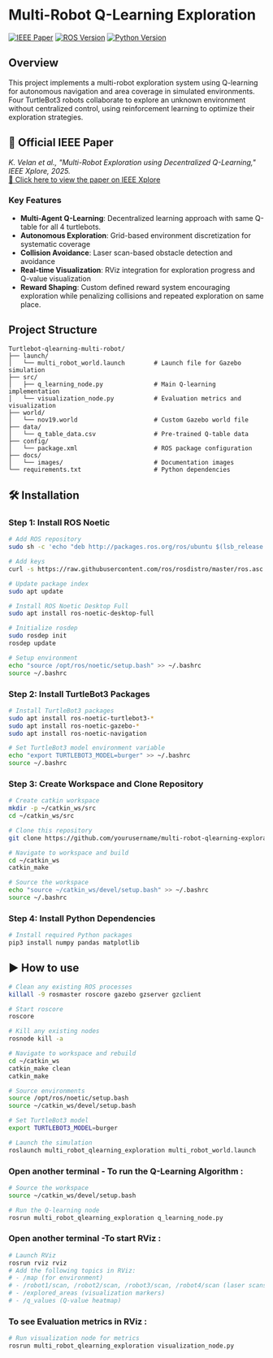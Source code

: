 # Multi-Robot Q-Learning Exploration

[![IEEE Paper](https://img.shields.io/badge/IEEE-Paper-blue)](https://ieeexplore.ieee.org/abstract/document/10969952?casa_token=l6-5WLFp6IYAAAAA:PF2OjNDB6tvW-Up4EojfFEiSzUtS5ljlr8dxVrF5ErdVm9d_-ZmeS8V4o9Xi-wxU4e8aTD_7_AQA)
[![ROS Version](https://img.shields.io/badge/ROS-Noetic-brightgreen)](http://wiki.ros.org/noetic)
[![Python Version](https://img.shields.io/badge/Python-3.8+-blue)](https://www.python.org/downloads/)

## Overview

This project implements a multi-robot exploration system using Q-learning for autonomous navigation and area coverage in simulated environments. Four TurtleBot3 robots collaborate to explore an unknown environment without centralized control, using reinforcement learning to optimize their exploration strategies.

## 📄 Official IEEE Paper

_K. Velan et al., "Multi-Robot Exploration using Decentralized Q-Learning," IEEE Xplore, 2025._  
[🔗 Click here to view the paper on IEEE Xplore](https://ieeexplore.ieee.org/abstract/document/10969952)

### Key Features

- **Multi-Agent Q-Learning**: Decentralized learning approach with same Q-table for all 4 turtlebots.
- **Autonomous Exploration**: Grid-based environment discretization for systematic coverage
- **Collision Avoidance**: Laser scan-based obstacle detection and avoidance
- **Real-time Visualization**: RViz integration for exploration progress and Q-value visualization
- **Reward Shaping**: Custom defined reward system encouraging exploration while penalizing collisions and repeated exploration on same place.

## Project Structure
```
Turtlebot-qlearning-multi-robot/
├── launch/
│   └── multi_robot_world.launch        # Launch file for Gazebo simulation
├── src/
│   ├── q_learning_node.py              # Main Q-learning implementation
│   └── visualization_node.py           # Evaluation metrics and visualization
├── world/
│   └── nov19.world                     # Custom Gazebo world file
├── data/
│   └── q_table_data.csv                # Pre-trained Q-table data
├── config/
│   └── package.xml                     # ROS package configuration
├── docs/
│   └── images/                         # Documentation images
└── requirements.txt                    # Python dependencies
```

## 🛠️ Installation

### Step 1: Install ROS Noetic
```bash
# Add ROS repository
sudo sh -c 'echo "deb http://packages.ros.org/ros/ubuntu $(lsb_release -sc) main" > /etc/apt/sources.list.d/ros-latest.list'
```
```bash
# Add keys
curl -s https://raw.githubusercontent.com/ros/rosdistro/master/ros.asc | sudo apt-key add -
```
```bash
# Update package index
sudo apt update
```
```bash
# Install ROS Noetic Desktop Full
sudo apt install ros-noetic-desktop-full
```
```bash
# Initialize rosdep
sudo rosdep init
rosdep update
```
```bash
# Setup environment
echo "source /opt/ros/noetic/setup.bash" >> ~/.bashrc
source ~/.bashrc
```

### Step 2: Install TurtleBot3 Packages
```bash
# Install TurtleBot3 packages
sudo apt install ros-noetic-turtlebot3-*
sudo apt install ros-noetic-gazebo-*
sudo apt install ros-noetic-navigation
```
```bash
# Set TurtleBot3 model environment variable
echo "export TURTLEBOT3_MODEL=burger" >> ~/.bashrc
source ~/.bashrc
```

### Step 3: Create Workspace and Clone Repository
```bash
# Create catkin workspace
mkdir -p ~/catkin_ws/src
cd ~/catkin_ws/src
```
```bash
# Clone this repository
git clone https://github.com/yourusername/multi-robot-qlearning-exploration.git
```
```bash
# Navigate to workspace and build
cd ~/catkin_ws
catkin_make
```
```bash
# Source the workspace
echo "source ~/catkin_ws/devel/setup.bash" >> ~/.bashrc
source ~/.bashrc
```

### Step 4: Install Python Dependencies
```bash
# Install required Python packages
pip3 install numpy pandas matplotlib
```

## ▶️ How to use
```bash
# Clean any existing ROS processes
killall -9 rosmaster roscore gazebo gzserver gzclient
```
```bash
# Start roscore
roscore
```
```bash
# Kill any existing nodes
rosnode kill -a
```
```bash
# Navigate to workspace and rebuild
cd ~/catkin_ws
catkin_make clean
catkin_make
```
```bash
# Source environments
source /opt/ros/noetic/setup.bash
source ~/catkin_ws/devel/setup.bash
```
```bash
# Set TurtleBot3 model
export TURTLEBOT3_MODEL=burger
```
```bash
# Launch the simulation
roslaunch multi_robot_qlearning_exploration multi_robot_world.launch
```

### Open another terminal - To run the Q-Learning Algorithm :
```bash
# Source the workspace
source ~/catkin_ws/devel/setup.bash
```
```bash
# Run the Q-learning node
rosrun multi_robot_qlearning_exploration q_learning_node.py
```

### Open another terminal -To start RViz :
```bash
# Launch RViz
rosrun rviz rviz
# Add the following topics in RViz:
# - /map (for environment)
# - /robot1/scan, /robot2/scan, /robot3/scan, /robot4/scan (laser scans)
# - /explored_areas (visualization markers)
# - /q_values (Q-value heatmap)
```

### To see Evaluation metrics in RViz :
```bash
# Run visualization node for metrics
rosrun multi_robot_qlearning_exploration visualization_node.py
```
